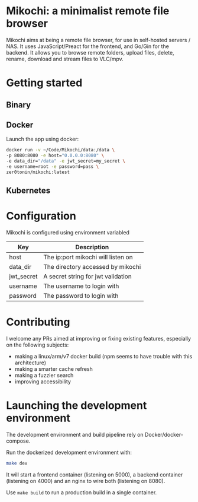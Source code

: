 # Mikochi: a minimalist remote file browser

Mikochi aims at being a remote file browser, for use in self-hosted servers / NAS.
It uses JavaScript/Preact for the frontend, and Go/Gin for the backend.
It allows you to browse remote folders, upload files, delete, rename, download and stream files to VLC/mpv.

# Getting started

## Binary

## Docker

Launch the app using docker:

```sh
docker run -v ~/Code/Mikochi/data:/data \
-p 8080:8080 -e host="0.0.0.0:8080" \
-e data_dir="/data" -e jwt_secret=my_secret \
-e username=root -e password=pass \
zer0tonin/mikochi:latest
```

## Kubernetes


# Configuration

Mikochi is configured using environment variabled

| Key        | Description                        |
|----------- |------------------------------------|
| host       | The ip:port mikochi will listen on |
| data_dir   | The directory accessed by mikochi  |
| jwt_secret | A secret string for jwt validation |
| username   | The username to login with         |
| password   | The password to login with         |

# Contributing

I welcome any PRs aimed at improving or fixing existing features, especially on the following subjects:

- making a linux/arm/v7 docker build (npm seems to have trouble with this architecture)
- making a smarter cache refresh
- making a fuzzier search
- improving accessibility

# Launching the development environment

The development environment and build pipeline rely on Docker/docker-compose.

Run the dockerized development environment with:
```sh
make dev
```

It will start a frontend container (listening on 5000), a backend container (listening on 4000) and an nginx to wire both (listening on 8080).

Use `make build` to run a production build in a single container.
